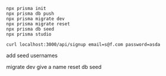 ```
npx prisma init
npx prisma db push
npx prisma migrate dev
npx prisma migrate reset
npx prisma db seed
npx prisma studio

curl localhost:3000/api/signup email=s@f.com password=asda
```

add seed usernames

migrate dev
    give a name
    reset db
    seed